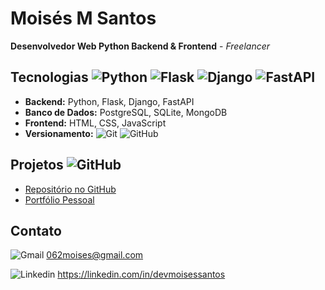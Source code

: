 # Moisés M Santos

**Desenvolvedor Web Python Backend & Frontend** - *Freelancer*



## Tecnologias ![Python](https://img.shields.io/badge/Python-3776AB?style=for-the-badge&logo=python&logoColor=white) ![Flask](https://img.shields.io/badge/Flask-000000?style=for-the-badge&logo=flask&logoColor=white) ![Django](https://img.shields.io/badge/Django-092E20?style=for-the-badge&logo=django&logoColor=white) ![FastAPI](https://img.shields.io/badge/FastAPI-009688?style=for-the-badge&logo=fastapi&logoColor=white) 
- **Backend:** Python, Flask, Django, FastAPI
- **Banco de Dados:** PostgreSQL, SQLite, MongoDB
- **Frontend:** HTML, CSS, JavaScript
- **Versionamento:** ![Git](https://img.shields.io/badge/Git-F05032?style=for-the-badge&logo=git&logoColor=white) ![GitHub](https://img.shields.io/badge/GitHub-181717?style=for-the-badge&logo=github&logoColor=white)

## Projetos ![GitHub](https://img.shields.io/badge/GitHub-181717?style=for-the-badge&logo=github&logoColor=white)
- [Repositório no GitHub](https://github.com/devmoisessantos/)
- [Portfólio Pessoal](#)

## Contato  
![Gmail](https://img.shields.io/badge/Gmail-EA4335.svg?style=for-the-badge&logo=Gmail&logoColor=white) 062moises@gmail.com

![Linkedin](https://img.shields.io/badge/LinkedIn-0077B5?style=for-the-badge&logo=linkedin&logoColor=white)
https://linkedin.com/in/devmoisessantos
